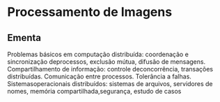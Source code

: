 # Processamento de Imagens

## Ementa

Problemas básicos em computação distribuída: coordenação e sincronização deprocessos, exclusão mútua, difusão de mensagens. Compartilhamento de informação: controle deconcorrência, transações distribuídas. Comunicação entre processos. Tolerância a falhas. Sistemasoperacionais distribuídos: sistemas de arquivos, servidores de nomes, memória compartilhada,segurança, estudo de casos

